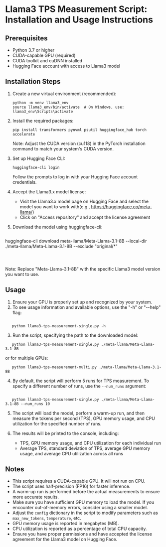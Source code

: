 # Llama3 TPS Measurement Script: Installation and Usage Instructions

## Prerequisites

- Python 3.7 or higher
- CUDA-capable GPU (required)
- CUDA toolkit and cuDNN installed
- Hugging Face account with access to Llama3 model

## Installation Steps

1. Create a new virtual environment (recommended):

   ```
   python -m venv llama3_env
   source llama3_env/bin/activate  # On Windows, use: llama3_env\Scripts\activate
   ```
2. Install the required packages:

   ```
   pip install transformers pynvml psutil huggingface_hub torch accelerate
   ```

   Note: Adjust the CUDA version (cu118) in the PyTorch installation command to match your system's CUDA version.
3. Set up Hugging Face CLI:

   ```
   huggingface-cli login
   ```

   Follow the prompts to log in with your Hugging Face account credentials.
4. Accept the Llama3.x model license:

   - Visit the Llama3.x model page on Hugging Face and select the model you want to work with(e.g., https://huggingface.co/meta-llama/)
   - Click on "Access repository" and accept the license agreement
5. Download the model using huggingface-cli:

   ```

   ```

huggingface-cli download meta-llama/Meta-Llama-3.1-8B --local-dir ./meta-llama/Meta-Llama-3.1-8B --exclude "original/*"

```



```

   Note: Replace "Meta-Llama-3.1-8B" with the specific Llama3 model version you want to use.

## Usage

1. Ensure your GPU is properly set up and recognized by your system.
2. To see usage information and available options, use the "-h" or "--help" flag:

```

   python llama3-tps-measurement-single.py -h

```

3. Run the script, specifying the path to the downloaded model:

```
   python llama3-tps-measurement-single.py ./meta-llama/Meta-Llama-3.1-8B

```

   or for multiple GPUs:

```
   python llama3-tps-measurement-multi.py ./meta-llama/Meta-Llama-3.1-8B

```

4. By default, the script will perform 5 runs for TPS measurement. To specify a different number of runs, use the `--num_runs` argument:

```

   python llama3-tps-measurement-single.py ./meta-llama/Meta-Llama-3.1-8B --num_runs 10

```

5. The script will load the model, perform a warm-up run, and then measure the tokens per second (TPS), GPU memory usage, and CPU utilization for the specified number of runs.
6. The results will be printed to the console, including:

   - TPS, GPU memory usage, and CPU utilization for each individual run
   - Average TPS, standard deviation of TPS, average GPU memory usage, and average CPU utilization across all runs

## Notes

- This script requires a CUDA-capable GPU. It will not run on CPU.
- The script uses half-precision (FP16) for faster inference.
- A warm-up run is performed before the actual measurements to ensure more accurate results.
- Make sure you have sufficient GPU memory to load the model. If you encounter out-of-memory errors, consider using a smaller model.
- Adjust the `config` dictionary in the script to modify parameters such as `max_new_tokens`, `temperature`, etc.
- GPU memory usage is reported in megabytes (MB).
- CPU utilization is reported as a percentage of total CPU capacity.
- Ensure you have proper permissions and have accepted the license agreement for the Llama3 model on Hugging Face.

```

```
